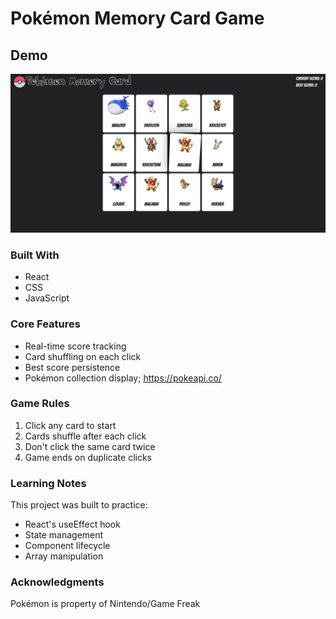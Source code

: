 # Pokémon Memory Card Game

## Demo

![Pokemon Memory Game Demo](./src/assets/demo.png)

### Built With

- React
- CSS
- JavaScript

### Core Features

- Real-time score tracking
- Card shuffling on each click
- Best score persistence
- Pokémon collection display; https://pokeapi.co/

### Game Rules

1. Click any card to start
2. Cards shuffle after each click
3. Don't click the same card twice
4. Game ends on duplicate clicks

### Learning Notes

This project was built to practice:

- React's useEffect hook
- State management
- Component lifecycle
- Array manipulation

### Acknowledgments

Pokémon is property of Nintendo/Game Freak
